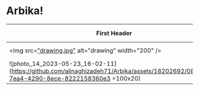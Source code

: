 # Arbika!

| First Header  | Second Header |
| ------------- | ------------- |
| <img src=["drawing.jpg"](https://github.com/alinaghizadeh71/Arbika/assets/16202692/08563c1f-7ea4-4290-8ece-8222158360e3) alt="drawing" width="200" />  | Content Cell  |
| ![photo_14_2023-05-23_16-02-11](https://github.com/alinaghizadeh71/Arbika/assets/16202692/08563c1f-7ea4-4290-8ece-8222158360e3 =100x20)  | Content Cell  |
